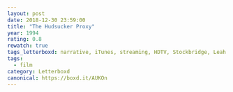 ```yaml
---
layout: post 
date: 2018-12-30 23:59:00
title: "The Hudsucker Proxy"
year: 1994
rating: 0.8
rewatch: true
tags_letterboxd: narrative, iTunes, streaming, HDTV, Stockbridge, Leah
tags:
  - film
category: Letterboxd
canonical: https://boxd.it/AUKOn
---
```

